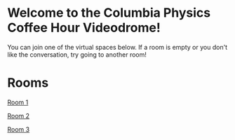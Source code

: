 # Welcome to the Columbia Physics Coffee Hour Videodrome!

You can join one of the virtual spaces below. If a room is empty or you don't like the conversation, try going to another room!

# Rooms

[Room 1](room1.html)

[Room 2](room2.html)

[Room 3](room3.html)
